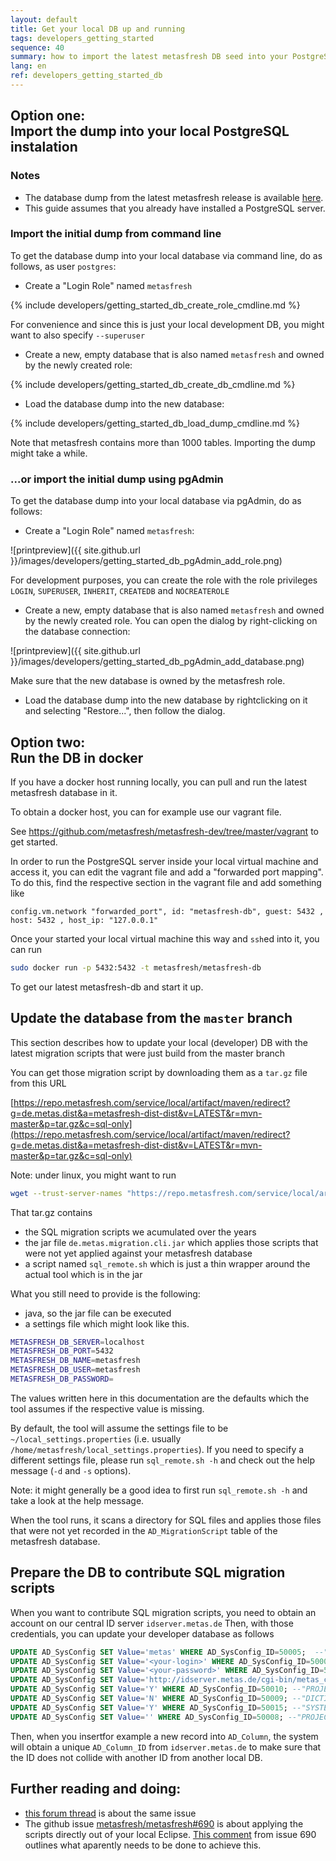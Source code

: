 ```yaml
---
layout: default
title: Get your local DB up and running
tags: developers_getting_started
sequence: 40
summary: how to import the latest metasfresh DB seed into your PostgreSQL database
lang: en
ref: developers_getting_started_db
---
```


## Option one:<br/>Import the dump into your local PostgreSQL instalation

### Notes

* The database dump from the latest metasfresh release is available [here](http://www.metasfresh.com/wp-content/releases/db_seeds/metasfresh_latest.pgdump).
* This guide assumes that you already have installed a PostgreSQL server.

### Import the initial dump from command line

To get the database dump into your local database via command line, do as follows, as user `postgres`:

* Create a "Login Role" named `metasfresh`

{% include developers/getting_started_db_create_role_cmdline.md %}

For convenience and since this is just your local development DB, you might want to also specify `--superuser`

* Create a new, empty database that is also named `metasfresh` and owned by the newly created role:

{% include developers/getting_started_db_create_db_cmdline.md %}

* Load the database dump into the new database:

{% include developers/getting_started_db_load_dump_cmdline.md %}

Note that metasfresh contains more than 1000 tables. Importing the dump might take a while.

### ...or import the initial dump using pgAdmin

To get the database dump into your local database via pgAdmin, do as follows:

* Create a "Login Role" named `metasfresh`:

![printpreview]({{ site.github.url }}/images/developers/getting_started_db_pgAdmin_add_role.png)

For development purposes, you can create the role with the role privileges `LOGIN`, `SUPERUSER`, `INHERIT`, `CREATEDB` and `NOCREATEROLE`

* Create a new, empty database that is also named `metasfresh` and owned by the newly created role. You can open the dialog by right-clicking on the database connection:

![printpreview]({{ site.github.url }}/images/developers/getting_started_db_pgAdmin_add_database.png)

Make sure that the new database is owned by the metasfresh role.

* Load the database dump into the new database by rightclicking on it and selecting "Restore...", then follow the dialog.

## Option two:<br/>Run the DB in docker

If you have a docker host running locally, you can pull and run the latest metasfresh database in it.

To obtain a docker host, you can for example use our vagrant file.

See https://github.com/metasfresh/metasfresh-dev/tree/master/vagrant to get started.

In order to run the PostgreSQL server inside your local virtual machine and access it,
you can edit the vagrant file and add a "forwarded port mapping".
To do this, find the respective section in the vagrant file and add something like

```
config.vm.network "forwarded_port", id: "metasfresh-db", guest: 5432 , host: 5432 , host_ip: "127.0.0.1"
```

Once your started your local virtual machine this way and `ssh`ed into it,
you can run
```bash
sudo docker run -p 5432:5432 -t metasfresh/metasfresh-db
```

To get our latest metasfresh-db and start it up.

## Update the database from the `master` branch

This section describes how to update your local (developer) DB with the latest migration scripts that were just build from the master branch

You can get those migration script by downloading them as a `tar.gz` file from this URL

[https://repo.metasfresh.com/service/local/artifact/maven/redirect?g=de.metas.dist&a=metasfresh-dist-dist&v=LATEST&r=mvn-master&p=tar.gz&c=sql-only](https://repo.metasfresh.com/service/local/artifact/maven/redirect?g=de.metas.dist&a=metasfresh-dist-dist&v=LATEST&r=mvn-master&p=tar.gz&c=sql-only)

Note: under linux, you might want to run
```bash
wget --trust-server-names "https://repo.metasfresh.com/service/local/artifact/maven/redirect?g=de.metas.dist&a=metasfresh-dist-dist&v=LATEST&r=mvn-master&p=tar.gz&c=sql-only"
```

That tar.gz contains
* the SQL migration scripts we acumulated over the years
* the jar file `de.metas.migration.cli.jar` which applies those scripts that were not yet applied against your metasfresh database
* a script named `sql_remote.sh` which is just a thin wrapper around the actual tool which is in the jar

What you still need to provide is the following:
* java, so the jar file can be executed
* a settings file which might look like this.

```bash
METASFRESH_DB_SERVER=localhost
METASFRESH_DB_PORT=5432
METASFRESH_DB_NAME=metasfresh
METASFRESH_DB_USER=metasfresh
METASFRESH_DB_PASSWORD=
```
The values written here in this documentation are the defaults which the tool assumes if the respective value is missing.

By default, the tool will assume the settings file to be `~/local_settings.properties` (i.e. usually `/home/metasfresh/local_settings.properties`).
If you need to specify a different settings file, please run `sql_remote.sh -h` and check out the help message (`-d` and `-s` options).

Note: it might generally be a good idea to first run `sql_remote.sh -h` and take a look at the help message.

When the tool runs, it scans a directory for SQL files and applies those files that were not yet recorded in the `AD_MigrationScript` table of the metasfresh database.

## Prepare the DB to contribute SQL migration scripts

When you want to contribute SQL migration scripts, you need to obtain an account on our central ID server `idserver.metas.de`
Then, with those credentials, you can update your developer database as follows

```sql
UPDATE AD_SysConfig SET Value='metas' WHERE AD_SysConfig_ID=50005;  --"PROJECT_ID_PROJECT"
UPDATE AD_SysConfig SET Value='<your-login>' WHERE AD_SysConfig_ID=50006;  --"PROJECT_ID_USER"
UPDATE AD_SysConfig SET Value='<your-password>' WHERE AD_SysConfig_ID=50007; --"PROJECT_ID_PASSWORD"
UPDATE AD_SysConfig SET Value='http://idserver.metas.de/cgi-bin/metas_central_id/get_ID' WHERE AD_SysConfig_ID=50004; --"PROJECT_ID_WEBSITE"
UPDATE AD_SysConfig SET Value='Y' WHERE AD_SysConfig_ID=50010; --"PROJECT_ID_USE_CENTRALIZED_ID"
UPDATE AD_SysConfig SET Value='N' WHERE AD_SysConfig_ID=50009; --"DICTIONARY_ID_USE_CENTRALIZED_ID"
UPDATE AD_SysConfig SET Value='Y' WHERE AD_SysConfig_ID=50015; --"SYSTEM_INSERT_CHANGELOG"
UPDATE AD_SysConfig SET Value='' WHERE AD_SysConfig_ID=50008; --"PROJECT_ID_COMMENTS"
```

Then, when you insertfor example a new record into `AD_Column`, the system will obtain a unique `AD_Column_ID` from `idserver.metas.de` to make sure that the ID does not collide with another ID from another local DB.

## Further reading and doing:

* [this forum thread](https://forum.metasfresh.org/t/how-to-update-database-in-local-dev-env/428) is about the same issue
* The github issue [metasfresh/metasfresh#690](https://github.com/metasfresh/metasfresh/issues/690) is about applying the scripts directly out of your local Eclipse. [This comment](https://github.com/metasfresh/metasfresh/issues/690#issuecomment-269940848) from issue 690 outlines what aparently needs to be done to achieve this.
